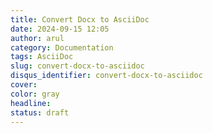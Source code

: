 ```yaml
---
title: Convert Docx to AsciiDoc
date: 2024-09-15 12:05
author: arul
category: Documentation
tags: AsciiDoc
slug: convert-docx-to-asciidoc
disqus_identifier: convert-docx-to-asciidoc
cover: 
color: gray
headline: 
status: draft
---
```

